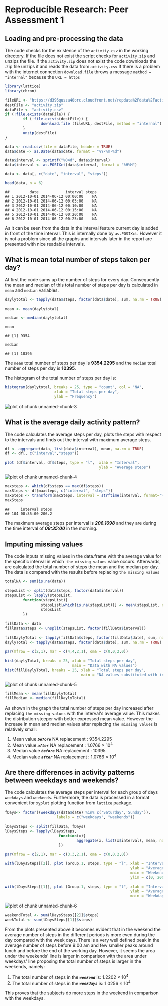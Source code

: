 # Reproducible Research: Peer Assessment 1


## Loading and pre-processing the data

The code checks for the existence of the `activity.csv` in the working directory. If the file does not exist the script checks for `activity.zip` and unzips the file. If the `activity.zip` does not exist the code downloads the .zip file unzips it and reads the data from `activity.csv` If there is a problem with the internet connection `download.file` throws a message `method = "internal"` because the `URL = https`


```r
library(lattice)
library(chron)

fileURL <- "https://d396qusza40orc.cloudfront.net/repdata%2Fdata%2Factivity.zip"
destFile <- "activity.zip"
dataFile <- "activity.csv"
if (!file.exists(dataFile)) {
        if (!file.exists(destFile)) {
                download.file (fileURL, destFile, method = "internal")
        }
        unzip(destFile)
}  

data <- read.csv(file = dataFile, header = TRUE)
data$date <- as.Date(data$date, format = "%Y-%m-%d")

data$interval <- sprintf("%04d", data$interval)
data$interval <- as.POSIXct(data$interval, format = "%H%M")

data <- data[, c("date", "interval", "steps")]

head(data, n = 6)
```

```
##         date            interval steps
## 1 2012-10-01 2014-06-12 00:00:00    NA
## 2 2012-10-01 2014-06-12 00:05:00    NA
## 3 2012-10-01 2014-06-12 00:10:00    NA
## 4 2012-10-01 2014-06-12 00:15:00    NA
## 5 2012-10-01 2014-06-12 00:20:00    NA
## 6 2012-10-01 2014-06-12 00:25:00    NA
```

As it can be seen from the data in the interval feature current day is added in front of the time interval. This is internally done by `as.POSIXct`. However it is not a problem since all the graphs and intervals later in the report are presented with nice readable intervals.

## What is mean total number of steps taken per day?

At first the code sums up the number of steps for every day. Consequently the mean and median of this total number of steps per day is calculated in `mean` and `median` variables.


```r
daylytotal <- tapply(data$steps, factor(data$date), sum, na.rm = TRUE)

mean <- mean(daylytotal)

median <- median(daylytotal)

mean 
```

```
## [1] 9354
```

```r
median
```

```
## [1] 10395
```

The `mean` total number of steps per day is **9354.2295** and the `median` total number of steps per day is **10395**.

The histogram of the total number of steps per day is: 


```r
histogram(daylytotal, breaks = 25, type = "count", col = "NA", 
                      xlab = "Total steps per day",
                      ylab = "Frequency")
```

![plot of chunk unnamed-chunk-3](figure/unnamed-chunk-3.png) 

## What is the average daily activity pattern?

The code calculates the average steps per day, plots the steps with respect to the intervals and finds out the interval with maximum average steps.


```r
df <- aggregate(data, list(data$interval), mean, na.rm = TRUE)
df <- df[, c("interval","steps")]
        
plot (df$interval, df$steps, type = "l",  xlab = "Interval", 
                                          ylab = "Average steps")
```

![plot of chunk unnamed-chunk-4](figure/unnamed-chunk-4.png) 

```r
maxsteps <- which(df$steps == max(df$steps))
maxSteps <- df[maxsteps, c("interval", "steps")]
maxSteps <- transform(maxSteps, interval = strftime(interval, format="%H:%M:%S"))
maxSteps
```

```
##     interval steps
## 104 08:35:00 206.2
```

The maximum average steps per interval is ***206.1698*** and they are during the time interval of ***08:35:00*** in the morning.

## Imputing missing values

The code inputs missing values in the data.frame with the average value for the specific interval in which` the missing values` value occurs. Afterwards, are calculated the total number of steps the mean and the median per day. The data is compared with the results before replacing `the missing values`


```r
totalNA <- sum(is.na(data))
        
stepsList <- split(data$steps, factor(data$interval))
stepsList <- lapply(stepsList, 
        function(stepsList){
                stepsList[which(is.na(stepsList))] <- mean(stepsList, na.rm = TRUE)
                stepsList
        })
        
fillData <- data
fillData$steps <- unsplit(stepsList, factor(fillData$interval)) 
        
fillDaylyTotal <- tapply(fillData$steps, factor(fillData$date), sum, na.rm = TRUE)
daylyTotal <- tapply(data$steps, factor(data$date), sum, na.rm = TRUE)
        
par(mfrow = c(2,1), mar = c(4,4,2,1), oma = c(0,0,2,0))
        
hist(daylyTotal, breaks = 25, xlab = "Total steps per day", 
                              main = "Data with NA values")
hist(fillDaylyTotal, breaks = 25, xlab = "Total steps per day",
                                  main = "NA values substituted with interval means")
```

![plot of chunk unnamed-chunk-5](figure/unnamed-chunk-5.png) 

```r
fillMean <- mean(fillDaylyTotal)
fillMedian <- median(fillDaylyTotal)
```

As shown in the graph the total number of steps per day increased after replacing `the missing values` with the interval's average value. This makes the distribution steeper with better expressed mean value. However the increase in mean and median values after replacing `the missing values` is relatively small:

1. Mean value ***`before`*** NA replacement : 9354.2295
2. Mean value ***`after`***  NA replacement : 1.0766 &times; 10<sup>4</sup>
3. Median value ***`before`*** NA replacement : 10395
4. Median value ***`after`***  NA replacement : 1.0766 &times; 10<sup>4</sup>

## Are there differences in activity patterns between weekdays and weekends?

The code calculates the average steps per interval for each group of days `weekdays` and `weekends`. Furthermore, the data is processed in a format convenient for `xyplot` plotting function from `lattice` package.


```r
fDays<- factor((weekdays(data$date) %in% c('Saturday','Sunday')), 
                       labels = c("weekdays", "weekends"))
        
lDaysSteps <- split(fillData, fDays)
lDaysSteps <- lapply(lDaysSteps, 
                        function(x){
                                aggregate(x, list(x$interval), mean, na.rm = TRUE)
                        })
        
par(mfrow = c(2,1), mar = c(3,3,2,1), oma = c(0,0,2,0))

with(lDaysSteps[[2]], plot (Group.1, steps, type = "l", xlab = "Intervals", 
                                                        ylab = "Average steps",
                                                        main = "Weekend",
                                                        ylim = c(0, 200)))
        
with(lDaysSteps[[1]], plot (Group.1, steps, type = "l", xlab = "Intervals", 
                                                        ylab = "Average steps",
                                                        main = "Weekdays"))
```

![plot of chunk unnamed-chunk-6](figure/unnamed-chunk-6.png) 

```r
weekendTotal <- sum(lDaysSteps[[2]]$steps)
weekTotal <- sum(lDaysSteps[[1]]$steps)
```

From the plots presented above it becomes evident that in the weekend the average number of steps in the different periods is more even during the day compared with the week days. There is a very well defined peak in the average number of steps before 9:00 am and few smaller peaks around lunch and before the end of the working day. However, it seems the area under the weekends' line is larger in comparison with the area under weekdays' line proposing the total number of steps is larger in the weekends, namely:

1. The total number of steps in the ***`weekend`*** is: 1.2202 &times; 10<sup>4</sup>  
2. The total number of steps in the ***`weekdays`*** is: 1.0256 &times; 10<sup>4</sup>

This proves that the subjects do more steps in the weekend in comparison with the weekdays.
